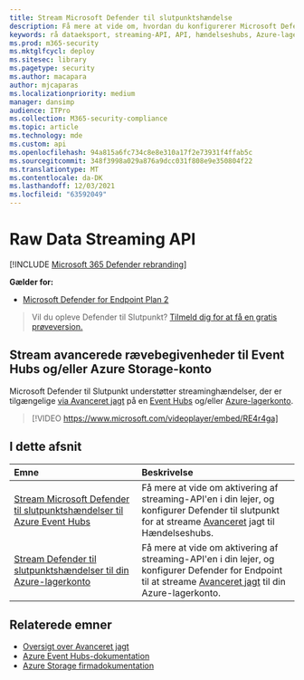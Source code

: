 ```yaml
---
title: Stream Microsoft Defender til slutpunktshændelse
description: Få mere at vide om, hvordan du konfigurerer Microsoft Defender til slutpunkt til at streame avancerede jagtbegivenheder til Event Hubs eller en Azure Storage-konto
keywords: rå dataeksport, streaming-API, API, hændelseshubs, Azure-lager, lagerkonto, Avanceret jagt, rå datadeling
ms.prod: m365-security
ms.mktglfcycl: deploy
ms.sitesec: library
ms.pagetype: security
ms.author: macapara
author: mjcaparas
ms.localizationpriority: medium
manager: dansimp
audience: ITPro
ms.collection: M365-security-compliance
ms.topic: article
ms.technology: mde
ms.custom: api
ms.openlocfilehash: 94a815a6fc734c8e8e310a17f2e73931f4ffab5c
ms.sourcegitcommit: 348f3998a029a876a9dcc031f808e9e350804f22
ms.translationtype: MT
ms.contentlocale: da-DK
ms.lasthandoff: 12/03/2021
ms.locfileid: "63592049"
---
```

# <a name="raw-data-streaming-api"></a>Raw Data Streaming API

[!INCLUDE [Microsoft 365 Defender rebranding](../../includes/microsoft-defender.md)]

**Gælder for:**
- [Microsoft Defender for Endpoint Plan 2](https://go.microsoft.com/fwlink/p/?linkid=2154037)

> Vil du opleve Defender til Slutpunkt? [Tilmeld dig for at få en gratis prøveversion.](https://signup.microsoft.com/create-account/signup?products=7f379fee-c4f9-4278-b0a1-e4c8c2fcdf7e&ru=https://aka.ms/MDEp2OpenTrial?ocid=docs-wdatp-configuresiem-abovefoldlink)

## <a name="stream-advanced-hunting-events-to-event-hubs-andor-azure-storage-account"></a>Stream avancerede rævebegivenheder til Event Hubs og/eller Azure Storage-konto

Microsoft Defender til Slutpunkt understøtter streaminghændelser, der er tilgængelige [via Avanceret jagt](../defender/advanced-hunting-overview.md) på en [Event Hubs](/azure/event-hubs/) og/eller [Azure-lagerkonto](/azure/storage/common/storage-account-overview).

> [!VIDEO https://www.microsoft.com/videoplayer/embed/RE4r4ga]

## <a name="in-this-section"></a>I dette afsnit

Emne|Beskrivelse
:---|:---
[Stream Microsoft Defender til slutpunktshændelser til Azure Event Hubs](raw-data-export-event-hub.md)|Få mere at vide om aktivering af streaming-API'en i din lejer, og konfigurer Defender til slutpunkt for at streame [Avanceret](advanced-hunting-overview.md) jagt til Hændelseshubs.
[Stream Defender til slutpunktshændelser til din Azure-lagerkonto](raw-data-export-storage.md)|Få mere at vide om aktivering af streaming-API'en i din lejer, og konfigurer Defender for Endpoint til at streame [Avanceret jagt](advanced-hunting-overview.md) til din Azure-lagerkonto.

## <a name="related-topics"></a>Relaterede emner

- [Oversigt over Avanceret jagt](advanced-hunting-overview.md)
- [Azure Event Hubs-dokumentation](/azure/event-hubs/)
- [Azure Storage firmadokumentation](/azure/storage/common/storage-account-overview)